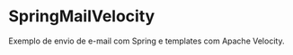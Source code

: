 SpringMailVelocity
==================

Exemplo de envio de e-mail com Spring e templates com Apache Velocity.
